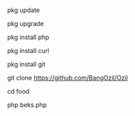 pkg update

pkg upgrade

pkg install php

pkg install curl

pkg install git

git clone https://github.com/BangOzil/Ozil

cd food

php beks.php
